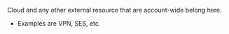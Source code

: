 Cloud and any other external resource that are account-wide belong here.

* Examples are VPN, SES, etc.
